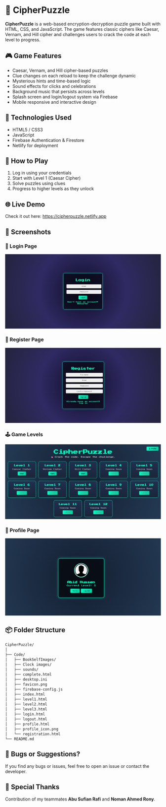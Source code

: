 
# 🧩 CipherPuzzle

**CipherPuzzle** is a web-based encryption-decryption puzzle game built with HTML, CSS, and JavaScript. The game features classic ciphers like Caesar, Vernam, and Hill cipher and challenges users to crack the code at each level to progress.

## 🎮 Game Features

- Caesar, Vernam, and Hill cipher-based puzzles  
- Clue changes on each reload to keep the challenge dynamic  
- Mysterious hints and time-based logic  
- Sound effects for clicks and celebrations  
- Background music that persists across levels  
- Splash screen and login/logout system via Firebase  
- Mobile responsive and interactive design  

## 🔧 Technologies Used

- HTML5 / CSS3  
- JavaScript  
- Firebase Authentication & Firestore  
- Netlify for deployment  

## 🚀 How to Play

1. Log in using your credentials  
2. Start with Level 1 (Caesar Cipher)  
3. Solve puzzles using clues  
4. Progress to higher levels as they unlock

## 🌐 Live Demo

Check it out here: https://cipherpuzzle.netlify.app

## 📸 Screenshots

### 🔐 Login Page
![Login](screenshots/login.jpg)

### 📝 Register Page
![Register](screenshots/Register.jpg)

### 🕹️ Game Levels
![Levels](screenshots/levels.jpg)

### 👤 Profile Page
![Profile](screenshots/Profile.png)

## 📦 Folder Structure

```
CipherPuzzle/
│
├── Code/
│   ├── BookSelfImages/
│   ├── Clock images/
│   ├── sounds/
│   ├── complete.html
│   ├── desktop.ini
│   ├── favicon.png
│   ├── firebase-config.js
│   ├── index.html
│   ├── level1.html
│   ├── level2.html
│   ├── level3.html
│   ├── login.html
│   ├── logout.html
│   ├── profile.html
│   ├── profile_icon.png
│   └── registration.html
└── README.md
```

## 🐞 Bugs or Suggestions?

If you find any bugs or issues, feel free to open an issue or contact the developer.

## 🤝 Special Thanks

Contribution of my teammates **Abu Sufian Rafi** and **Noman Ahmed Rony**.
